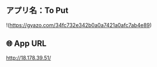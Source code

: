 ## アプリ名：To Put

!(https://gyazo.com/34fc732e342b0a0a7421a0afc7ab4e89)

## 🌐 App URL
http://18.178.39.51/







